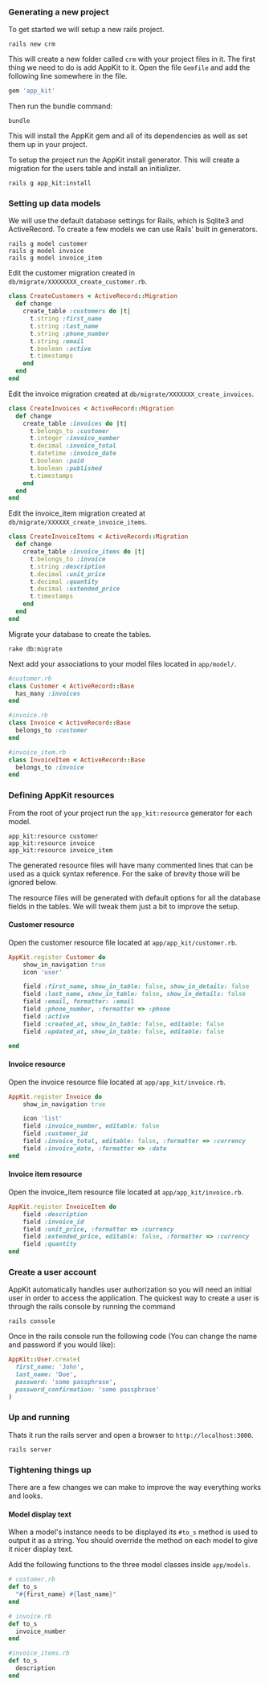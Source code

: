 ### Generating a new project

To get started we will setup a new rails project.

    rails new crm

This will create a new folder called `crm` with your project files in it. The
first thing we need to do is add AppKit to it. Open the file `Gemfile` and add
the following line somewhere in the file.

```ruby
gem 'app_kit'
```

Then run the bundle command:

    bundle

This will install the AppKit gem and all of its dependencies as well as set them
up in your project.

To setup the project run the AppKit install generator. This will create a
migration for the users table and install an initializer.

    rails g app_kit:install

<a id="models" name="models"></a>
### Setting up data models

We will use the default database settings for Rails, which is Sqlite3 and
ActiveRecord. To create a few models we can use Rails' built in generators.

    rails g model customer
    rails g model invoice
    rails g model invoice_item

Edit the customer migration created in `db/migrate/XXXXXXXX_create_customer.rb`.

```ruby
class CreateCustomers < ActiveRecord::Migration
  def change
    create_table :customers do |t|
      t.string :first_name
      t.string :last_name
      t.string :phone_number
      t.string :email
      t.boolean :active
      t.timestamps
    end
  end
end
```

Edit the invoice migration created at `db/migrate/XXXXXXX_create_invoices`.

```ruby
class CreateInvoices < ActiveRecord::Migration
  def change
    create_table :invoices do |t|
      t.belongs_to :customer
      t.integer :invoice_number
      t.decimal :invoice_total
      t.datetime :invoice_date
      t.boolean :paid
      t.boolean :published
      t.timestamps
    end
  end
end
```
Edit the invoice\_item migration created at
`db/migrate/XXXXXX_create_invoice_items`.

```ruby
class CreateInvoiceItems < ActiveRecord::Migration
  def change
    create_table :invoice_items do |t|
      t.belongs_to :invoice
      t.string :description
      t.decimal :unit_price
      t.decimal :quantity
      t.decimal :extended_price
      t.timestamps
    end
  end
end
```

Migrate your database to create the tables.

    rake db:migrate

Next add your associations to your model files located in `app/model/`.

```ruby
#customer.rb
class Customer < ActiveRecord::Base
  has_many :invoices
end

#invoice.rb
class Invoice < ActiveRecord::Base
  belongs_to :customer
end

#invoice_item.rb
class InvoiceItem < ActiveRecord::Base
  belongs_to :invoice
end
```

<a id="resources" name="resources"></a>
### Defining AppKit resources

From the root of your project run the `app_kit:resource` generator for each
model.

    app_kit:resource customer
    app_kit:resource invoice
    app_kit:resource invoice_item

The generated resource files will have many commented lines that can be used as
a quick syntax reference. For the sake of brevity those will be ignored below.

The resource files will be generated with default options for all the database
fields in the tables. We will tweak them just a bit to improve the setup.

<a id="customer-resource" name="customer-resource"></a>
#### Customer resource

Open the customer resource file located at `app/app_kit/customer.rb`.

```ruby
AppKit.register Customer do
    show_in_navigation true
    icon 'user'

    field :first_name, show_in_table: false, show_in_details: false
    field :last_name, show_in_table: false, show_in_details: false
    field :email, formatter: :email
    field :phone_number, :formatter => :phone
    field :active
    field :created_at, show_in_table: false, editable: false
    field :updated_at, show_in_table: false, editable: false

end
```

<a id="invoice-resource" name="invoice-resource"></a>
#### Invoice resource

Open the invoice resource file located at `app/app_kit/invoice.rb`.

```ruby
AppKit.register Invoice do
    show_in_navigation true

    icon 'list'
    field :invoice_number, editable: false
    field :customer_id
    field :invoice_total, editable: false, :formatter => :currency
    field :invoice_date, :formatter => :date
end
```

<a id="invoice-item-resource" name="invoice-item-resource"></a>
#### Invoice item resource

Open the invoice\_item resource file located at `app/app_kit/invoice.rb`.

```ruby
AppKit.register InvoiceItem do
    field :description
    field :invoice_id
    field :unit_price, :formatter => :currency
    field :extended_price, editable: false, :formatter => :currency
    field :quantity
end
```

<a id="user" name="user"></a>
### Create a user account

AppKit automatically handles user authorization so you will need an initial
user in order to access the application. The quickest way to create a user
is through the rails console by running the command

    rails console

Once in the rails console run the following code (You can change the name and
password if you would like):

```ruby
AppKit::User.create(
  first_name: 'John',
  last_name: 'Doe',
  password: 'some passphrase',
  password_confirmation: 'some passphrase'
)
```

### Up and running

Thats it run the rails server and open a browser to `http://localhost:3000`.

    rails server


<a id="improvements" name="improvements"></a>
### Tightening things up

There are a few changes we can make to improve the way everything works and
looks.

<a id="model-display-text" name="model-display-text"></a>
#### Model display text

When a model's instance needs to be displayed its `#to_s` method is used to
output it as a string. You should override the method on each model to give it 
nicer display text.

Add the following functions to the three model classes inside `app/models`.

```ruby
# customer.rb
def to_s
  "#{first_name} #{last_name}"
end

# invoice.rb
def to_s
  invoice_number
end

#invoice_items.rb
def to_s
  description
end
```




